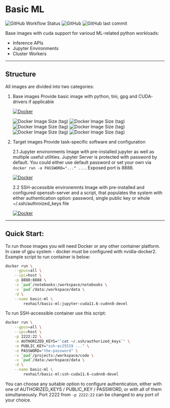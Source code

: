 # Basic ML
![GitHub Workflow Status](https://img.shields.io/github/actions/workflow/status/rexhaif/basic-ml/build.yml?branch=main&style=for-the-badge)
![GitHub](https://img.shields.io/github/license/rexhaif/basic-ml?style=for-the-badge)
![GitHub last commit](https://img.shields.io/github/last-commit/rexhaif/basic-ml?style=for-the-badge)

Base images with cuda support for varioud ML-related python workloads:
- Inference APIs
- Jupyter Environments
- Cluster Workers

---
## Structure
All images are divided into two categories:
1. Base images
    Provide basic image with python, tini, gpg and CUDA-drivers if applicable

    [![Docker](https://img.shields.io/badge/docker-%230db7ed.svg?style=for-the-badge&logo=docker&logoColor=white)](https://hub.docker.com/r/rexhaif/basic-ml/tags?page=1&name=base)
    
    ![Docker Image Size (tag)](https://img.shields.io/docker/image-size/rexhaif/basic-ml/base-cuda11.6-runtime?label=CUDA%20runtime&style=for-the-badge)
    ![Docker Image Size (tag)](https://img.shields.io/docker/image-size/rexhaif/basic-ml/base-cuda11.6-devel?label=CUDA%20DEVEL&style=for-the-badge)
    ![Docker Image Size (tag)](https://img.shields.io/docker/image-size/rexhaif/basic-ml/base-cuda11.6-cudnn8-devel?label=CUDNN%20DEVEL&style=for-the-badge)
    ![Docker Image Size (tag)](https://img.shields.io/docker/image-size/rexhaif/basic-ml/base-cuda11.6-cudnn8-runtime?label=CUDNN%20Runtime&style=for-the-badge)
    ![Docker Image Size (tag)](https://img.shields.io/docker/image-size/rexhaif/basic-ml/base-cuda11.6?label=CUDA%20Base%20%20%20&style=for-the-badge)
    ![Docker Image Size (tag)](https://img.shields.io/docker/image-size/rexhaif/basic-ml/base-cpu?label=CPU%20Base&style=for-the-badge)

2. Target images
    Provide task-specific software and configuration

    2.1 Jupyter environments
        Image with pre-installed jupyter as well as multiple useful utilities. Jupyter Server is protected with password by default. You could either use default password or set your own via `docker run -e PASSWORD="..." ...`. Exposed port is 8888.

    [![Docker](https://img.shields.io/badge/docker-%230db7ed.svg?style=for-the-badge&logo=docker&logoColor=white)](https://hub.docker.com/r/rexhaif/basic-ml/tags?page=1&name=jupyter)
    
    2.2 SSH-accessible environemnts
        Image with pre-installed and configured openssh-server and a script, that populates the system with either authentication option: password, single public key or whole ~/.ssh/authroized_keys file
        
    [![Docker](https://img.shields.io/badge/docker-%230db7ed.svg?style=for-the-badge&logo=docker&logoColor=white)](https://hub.docker.com/r/rexhaif/basic-ml/tags?page=1&name=ssh)


---
## Quick Start:

To run those images you will need Docker or any other container platform. In case of gpu system - docker must be configured with nvidia-docker2. Example script to run container is below:
```bash
docker run \
    --gpus=all \
    --ipc=host \
    -p 8888:8888 \
    -v `pwd`/notebooks:/workspace/notebooks \
    -v `pwd`/data:/workspace/data \
    -d \
    --name basic-ml \
        rexhaif/basic-ml:jupyter-cuda11.6-cudnn8-devel
```

To run SSH-accessible container use this script:
```bash
docker run \
    --gpus=all \
    --ipc=host \
    -p 2222:22 \
    -e AUTHORIZED_KEYS="`cat ~/.ssh/authorized_keys`" \
    -e PUBLIC_KEY="ssh-ec25519 ..." \
    -e PASSWORD="the-password" \
    -v `pwd`/projects:/workspace/code \
    -v `pwd`/data:/workspace/data \
    -d \
    --name basic-ml \
        rexhaif/basic-ml:ssh-cuda11.6-cudnn8-devel
```
You can choose any suitable option to configure authentication, either with one of AUTHORIZED_KEYS / PUBLIC_KEY / PASSWORD, or with all of them simultaneously. Port 2222 from `-p 2222:22` can be changed to any port of your choice.
